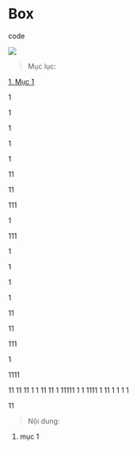 # Box
code



<img src="https://upload.wikimedia.org/wikipedia/en/e/ea/GO-logo.png">



>Mục lục:

[1. Mục 1](#a)










1


1

1

1

1

11

11

111

1

111



1

1

1

1

11

11

111

1

1111


11
11
11
1
1
11
11
1
11111
1
1
1111
1
11
1
1
1
1

11

>Nội dung:

<a name="a"></a>
1. mục 1


